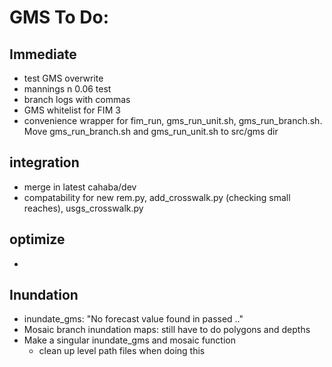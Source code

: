# GMS To Do: 
## Immediate
- test GMS overwrite
- mannings n 0.06 test
- branch logs with commas
- GMS whitelist for FIM 3
- convenience wrapper for fim_run, gms_run_unit.sh, gms_run_branch.sh. Move gms_run_branch.sh and gms_run_unit.sh to src/gms dir


## integration
- merge in latest cahaba/dev
- compatability for new rem.py, add_crosswalk.py (checking small reaches), usgs_crosswalk.py

## optimize
- 

## Inundation
- inundate_gms: "No forecast value found in passed .."
- Mosaic branch inundation maps: still have to do polygons and depths
- Make a singular inundate_gms and mosaic function
    - clean up level path files when doing this

